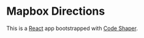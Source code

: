# Mapbox Directions

This is a [React](https://reactjs.org/) app bootstrapped with
[Code Shaper](https://code-shaper.dev).
